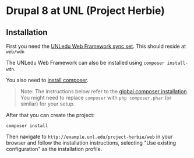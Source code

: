# Drupal 8 at UNL (Project Herbie)

## Installation

First you need the [UNLedu Web Framework sync set](https://wdn.unl.edu/downloads/wdn_includes.zip). This should reside at `web/wdn`

The UNLedu Web Framework can also be installed using `composer install-wdn`.

You also need to [install composer](https://getcomposer.org/doc/00-intro.md#installation-linux-unix-osx).

> Note: The instructions below refer to the [global composer installation](https://getcomposer.org/doc/00-intro.md#globally).
You might need to replace `composer` with `php composer.phar` (or similar) 
for your setup.

After that you can create the project:

```
composer install
```

Then navigate to `http://example.unl.edu/project-herbie/web` in your browser and follow the installation instructions, selecting "Use existing configuration" as the installation profile. 
